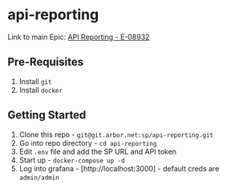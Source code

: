 # api-reporting
Link to main Epic: [API Reporting - E-08932](https://www54.v1host.com/ArborNetworks/Epic.mvc/Summary?oidToken=Epic:667971)
## Pre-Requisites
1. Install `git`
2. Install `docker`

## Getting Started
1. Clone this repo - `git@git.arbor.net:sp/api-reporting.git`
1. Go into repo directory - `cd api-reporting`
1. Edit `.env` file and add the SP URL and API token
1. Start up - `docker-compose up -d`
1. Log into grafana - [http://localhost:3000] - default creds are `admin/admin`

